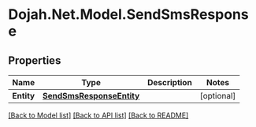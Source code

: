 # Dojah.Net.Model.SendSmsResponse

## Properties

Name | Type | Description | Notes
------------ | ------------- | ------------- | -------------
**Entity** | [**SendSmsResponseEntity**](SendSmsResponseEntity.md) |  | [optional] 

[[Back to Model list]](../README.md#documentation-for-models) [[Back to API list]](../README.md#documentation-for-api-endpoints) [[Back to README]](../README.md)

